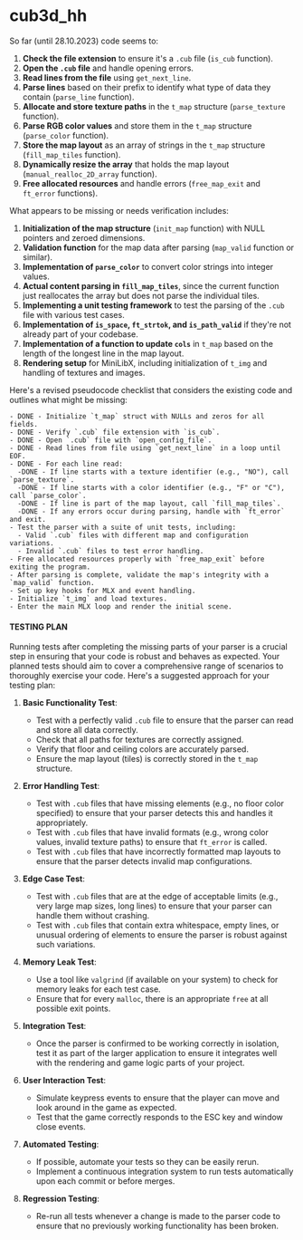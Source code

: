 # cub3d_hh
So far (until 28.10.2023) code seems to:

1. **Check the file extension** to ensure it's a `.cub` file (`is_cub` function).
2. **Open the `.cub` file** and handle opening errors.
3. **Read lines from the file** using `get_next_line`.
4. **Parse lines** based on their prefix to identify what type of data they contain (`parse_line` function).
5. **Allocate and store texture paths** in the `t_map` structure (`parse_texture` function).
6. **Parse RGB color values** and store them in the `t_map` structure (`parse_color` function).
7. **Store the map layout** as an array of strings in the `t_map` structure (`fill_map_tiles` function).
8. **Dynamically resize the array** that holds the map layout (`manual_realloc_2D_array` function).
9. **Free allocated resources** and handle errors (`free_map_exit` and `ft_error` functions).

What appears to be missing or needs verification includes:

1. **Initialization of the map structure** (`init_map` function) with NULL pointers and zeroed dimensions.
2. **Validation function** for the map data after parsing (`map_valid` function or similar).
3. **Implementation of `parse_color`** to convert color strings into integer values.
4. **Actual content parsing in `fill_map_tiles`**, since the current function just reallocates the array but does not parse the individual tiles.
5. **Implementing a unit testing framework** to test the parsing of the `.cub` file with various test cases.
6. **Implementation of `is_space`, `ft_strtok`, and `is_path_valid`** if they're not already part of your codebase.
7. **Implementation of a function to update `cols`** in `t_map` based on the length of the longest line in the map layout.
8. **Rendering setup** for MiniLibX, including initialization of `t_img` and handling of textures and images.

Here's a revised pseudocode checklist that considers the existing code and outlines what might be missing:

```plaintext
- DONE - Initialize `t_map` struct with NULLs and zeros for all fields.
- DONE - Verify `.cub` file extension with `is_cub`.
- DONE - Open `.cub` file with `open_config_file`.
- DONE - Read lines from file using `get_next_line` in a loop until EOF.
- DONE - For each line read:
  -DONE - If line starts with a texture identifier (e.g., "NO"), call `parse_texture`.
  -DONE - If line starts with a color identifier (e.g., "F" or "C"), call `parse_color`.
  -DONE - If line is part of the map layout, call `fill_map_tiles`.
  -DONE - If any errors occur during parsing, handle with `ft_error` and exit.
- Test the parser with a suite of unit tests, including:
  - Valid `.cub` files with different map and configuration variations.
  - Invalid `.cub` files to test error handling.
- Free allocated resources properly with `free_map_exit` before exiting the program.
- After parsing is complete, validate the map's integrity with a `map_valid` function.
- Set up key hooks for MLX and event handling.
- Initialize `t_img` and load textures.
- Enter the main MLX loop and render the initial scene.
```

#### TESTING PLAN
Running tests after completing the missing parts of your parser is a crucial step in ensuring that your code is robust and behaves as expected. Your planned tests should aim to cover a comprehensive range of scenarios to thoroughly exercise your code. Here's a suggested approach for your testing plan:

1. **Basic Functionality Test**:
   - Test with a perfectly valid `.cub` file to ensure that the parser can read and store all data correctly.
   - Check that all paths for textures are correctly assigned.
   - Verify that floor and ceiling colors are accurately parsed.
   - Ensure the map layout (tiles) is correctly stored in the `t_map` structure.

2. **Error Handling Test**:
   - Test with `.cub` files that have missing elements (e.g., no floor color specified) to ensure that your parser detects this and handles it appropriately.
   - Test with `.cub` files that have invalid formats (e.g., wrong color values, invalid texture paths) to ensure that `ft_error` is called.
   - Test with `.cub` files that have incorrectly formatted map layouts to ensure that the parser detects invalid map configurations.

3. **Edge Case Test**:
   - Test with `.cub` files that are at the edge of acceptable limits (e.g., very large map sizes, long lines) to ensure that your parser can handle them without crashing.
   - Test with `.cub` files that contain extra whitespace, empty lines, or unusual ordering of elements to ensure the parser is robust against such variations.

4. **Memory Leak Test**:
   - Use a tool like `valgrind` (if available on your system) to check for memory leaks for each test case.
   - Ensure that for every `malloc`, there is an appropriate `free` at all possible exit points.

5. **Integration Test**:
   - Once the parser is confirmed to be working correctly in isolation, test it as part of the larger application to ensure it integrates well with the rendering and game logic parts of your project.

6. **User Interaction Test**:
   - Simulate keypress events to ensure that the player can move and look around in the game as expected.
   - Test that the game correctly responds to the ESC key and window close events.

7. **Automated Testing**:
   - If possible, automate your tests so they can be easily rerun.
   - Implement a continuous integration system to run tests automatically upon each commit or before merges.

8. **Regression Testing**:
   - Re-run all tests whenever a change is made to the parser code to ensure that no previously working functionality has been broken.
